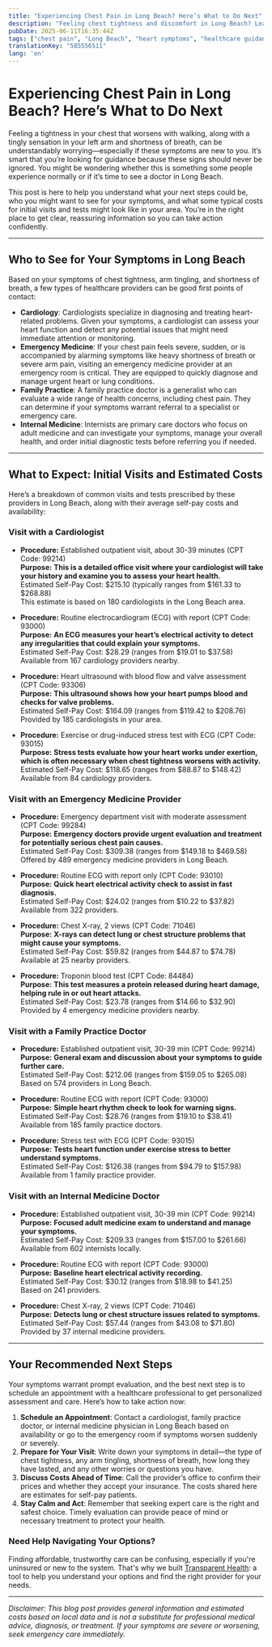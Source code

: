 ```yaml
---
title: "Experiencing Chest Pain in Long Beach? Here’s What to Do Next"
description: "Feeling chest tightness and discomfort in Long Beach? Learn who to see, what tests you might need, and estimated costs to help guide your next healthcare steps."
pubDate: 2025-06-11T16:35:44Z
tags: ["chest pain", "Long Beach", "heart symptoms", "healthcare guidance", "cardiology", "emergency medicine"]
translationKey: "585556511"
lang: 'en'
---
```


# Experiencing Chest Pain in Long Beach? Here’s What to Do Next

Feeling a tightness in your chest that worsens with walking, along with a tingly sensation in your left arm and shortness of breath, can be understandably worrying—especially if these symptoms are new to you. It’s smart that you’re looking for guidance because these signs should never be ignored. You might be wondering whether this is something some people experience normally or if it’s time to see a doctor in Long Beach.

This post is here to help you understand what your next steps could be, who you might want to see for your symptoms, and what some typical costs for initial visits and tests might look like in your area. You’re in the right place to get clear, reassuring information so you can take action confidently.

---

## Who to See for Your Symptoms in Long Beach

Based on your symptoms of chest tightness, arm tingling, and shortness of breath, a few types of healthcare providers can be good first points of contact:

- **Cardiology**: Cardiologists specialize in diagnosing and treating heart-related problems. Given your symptoms, a cardiologist can assess your heart function and detect any potential issues that might need immediate attention or monitoring.
- **Emergency Medicine**: If your chest pain feels severe, sudden, or is accompanied by alarming symptoms like heavy shortness of breath or severe arm pain, visiting an emergency medicine provider at an emergency room is critical. They are equipped to quickly diagnose and manage urgent heart or lung conditions.
- **Family Practice**: A family practice doctor is a generalist who can evaluate a wide range of health concerns, including chest pain. They can determine if your symptoms warrant referral to a specialist or emergency care.
- **Internal Medicine**: Internists are primary care doctors who focus on adult medicine and can investigate your symptoms, manage your overall health, and order initial diagnostic tests before referring you if needed.

---

## What to Expect: Initial Visits and Estimated Costs

Here’s a breakdown of common visits and tests prescribed by these providers in Long Beach, along with their average self-pay costs and availability:

### Visit with a Cardiologist

- **Procedure:** Established outpatient visit, about 30-39 minutes (CPT Code: 99214)  
  **Purpose:** **This is a detailed office visit where your cardiologist will take your history and examine you to assess your heart health.**  
  Estimated Self-Pay Cost: $215.10 (typically ranges from $161.33 to $268.88)  
  This estimate is based on 180 cardiologists in the Long Beach area.

- **Procedure:** Routine electrocardiogram (ECG) with report (CPT Code: 93000)  
  **Purpose:** **An ECG measures your heart’s electrical activity to detect any irregularities that could explain your symptoms.**  
  Estimated Self-Pay Cost: $28.29 (ranges from $19.01 to $37.58)  
  Available from 167 cardiology providers nearby.

- **Procedure:** Heart ultrasound with blood flow and valve assessment (CPT Code: 93306)  
  **Purpose:** **This ultrasound shows how your heart pumps blood and checks for valve problems.**  
  Estimated Self-Pay Cost: $164.09 (ranges from $119.42 to $208.76)  
  Provided by 185 cardiologists in your area.

- **Procedure:** Exercise or drug-induced stress test with ECG (CPT Code: 93015)  
  **Purpose:** **Stress tests evaluate how your heart works under exertion, which is often necessary when chest tightness worsens with activity.**  
  Estimated Self-Pay Cost: $118.65 (ranges from $88.87 to $148.42)  
  Available from 84 cardiology providers.

### Visit with an Emergency Medicine Provider

- **Procedure:** Emergency department visit with moderate assessment (CPT Code: 99284)  
  **Purpose:** **Emergency doctors provide urgent evaluation and treatment for potentially serious chest pain causes.**  
  Estimated Self-Pay Cost: $309.38 (ranges from $149.18 to $469.58)  
  Offered by 489 emergency medicine providers in Long Beach.

- **Procedure:** Routine ECG with report only (CPT Code: 93010)  
  **Purpose:** **Quick heart electrical activity check to assist in fast diagnosis.**  
  Estimated Self-Pay Cost: $24.02 (ranges from $10.22 to $37.82)  
  Available from 322 providers.

- **Procedure:** Chest X-ray, 2 views (CPT Code: 71046)  
  **Purpose:** **X-rays can detect lung or chest structure problems that might cause your symptoms.**  
  Estimated Self-Pay Cost: $59.82 (ranges from $44.87 to $74.78)  
  Available at 25 nearby providers.

- **Procedure:** Troponin blood test (CPT Code: 84484)  
  **Purpose:** **This test measures a protein released during heart damage, helping rule in or out heart attacks.**  
  Estimated Self-Pay Cost: $23.78 (ranges from $14.66 to $32.90)  
  Provided by 4 emergency medicine providers nearby.

### Visit with a Family Practice Doctor

- **Procedure:** Established outpatient visit, 30-39 min (CPT Code: 99214)  
  **Purpose:** **General exam and discussion about your symptoms to guide further care.**  
  Estimated Self-Pay Cost: $212.06 (ranges from $159.05 to $265.08)  
  Based on 574 providers in Long Beach.

- **Procedure:** Routine ECG with report (CPT Code: 93000)  
  **Purpose:** **Simple heart rhythm check to look for warning signs.**  
  Estimated Self-Pay Cost: $28.76 (ranges from $19.10 to $38.41)  
  Available from 185 family practice doctors.

- **Procedure:** Stress test with ECG (CPT Code: 93015)  
  **Purpose:** **Tests heart function under exercise stress to better understand symptoms.**  
  Estimated Self-Pay Cost: $126.38 (ranges from $94.79 to $157.98)  
  Available from 1 family practice provider.

### Visit with an Internal Medicine Doctor

- **Procedure:** Established outpatient visit, 30-39 min (CPT Code: 99214)  
  **Purpose:** **Focused adult medicine exam to understand and manage your symptoms.**  
  Estimated Self-Pay Cost: $209.33 (ranges from $157.00 to $261.66)  
  Available from 602 internists locally.

- **Procedure:** Routine ECG with report (CPT Code: 93000)  
  **Purpose:** **Baseline heart electrical activity recording.**  
  Estimated Self-Pay Cost: $30.12 (ranges from $18.98 to $41.25)  
  Based on 241 providers.

- **Procedure:** Chest X-ray, 2 views (CPT Code: 71046)  
  **Purpose:** **Detects lung or chest structure issues related to symptoms.**  
  Estimated Self-Pay Cost: $57.44 (ranges from $43.08 to $71.80)  
  Provided by 37 internal medicine providers.

---

## Your Recommended Next Steps

Your symptoms warrant prompt evaluation, and the best next step is to schedule an appointment with a healthcare professional to get personalized assessment and care. Here’s how to take action now:

1. **Schedule an Appointment**: Contact a cardiologist, family practice doctor, or internal medicine physician in Long Beach based on availability or go to the emergency room if symptoms worsen suddenly or severely.
2. **Prepare for Your Visit**: Write down your symptoms in detail—the type of chest tightness, any arm tingling, shortness of breath, how long they have lasted, and any other worries or questions you have.
3. **Discuss Costs Ahead of Time**: Call the provider’s office to confirm their prices and whether they accept your insurance. The costs shared here are estimates for self-pay patients.
4. **Stay Calm and Act**: Remember that seeking expert care is the right and safest choice. Timely evaluation can provide peace of mind or necessary treatment to protect your health.

### Need Help Navigating Your Options?

Finding affordable, trustworthy care can be confusing, especially if you're uninsured or new to the system. That's why we built [Transparent Health](https://transparenthealth.ai): a tool to help you understand your options and find the right provider for your needs. 

---

*Disclaimer: This blog post provides general information and estimated costs based on local data and is not a substitute for professional medical advice, diagnosis, or treatment. If your symptoms are severe or worsening, seek emergency care immediately.*